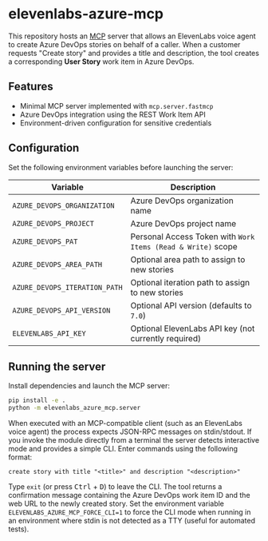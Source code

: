 # elevenlabs-azure-mcp

This repository hosts an [MCP](https://modelcontextprotocol.io) server that allows
an ElevenLabs voice agent to create Azure DevOps stories on behalf of a caller.
When a customer requests "Create story" and provides a title and description,
the tool creates a corresponding **User Story** work item in Azure DevOps.

## Features

- Minimal MCP server implemented with `mcp.server.fastmcp`
- Azure DevOps integration using the REST Work Item API
- Environment-driven configuration for sensitive credentials

## Configuration

Set the following environment variables before launching the server:

| Variable | Description |
| --- | --- |
| `AZURE_DEVOPS_ORGANIZATION` | Azure DevOps organization name |
| `AZURE_DEVOPS_PROJECT` | Azure DevOps project name |
| `AZURE_DEVOPS_PAT` | Personal Access Token with `Work Items (Read & Write)` scope |
| `AZURE_DEVOPS_AREA_PATH` | Optional area path to assign to new stories |
| `AZURE_DEVOPS_ITERATION_PATH` | Optional iteration path to assign to new stories |
| `AZURE_DEVOPS_API_VERSION` | Optional API version (defaults to `7.0`) |
| `ELEVENLABS_API_KEY` | Optional ElevenLabs API key (not currently required) |

## Running the server

Install dependencies and launch the MCP server:

```bash
pip install -e .
python -m elevenlabs_azure_mcp.server
```

When executed with an MCP-compatible client (such as an ElevenLabs voice agent)
the process expects JSON-RPC messages on stdin/stdout. If you invoke the module
directly from a terminal the server detects interactive mode and provides a
simple CLI. Enter commands using the following format:

```
create story with title "<title>" and description "<description>"
```

Type `exit` (or press <kbd>Ctrl</kbd> + <kbd>D</kbd>) to leave the CLI. The tool
returns a confirmation message containing the Azure DevOps work item ID and the
web URL to the newly created story. Set the environment variable
`ELEVENLABS_AZURE_MCP_FORCE_CLI=1` to force the CLI mode when running in an
environment where stdin is not detected as a TTY (useful for automated tests).
